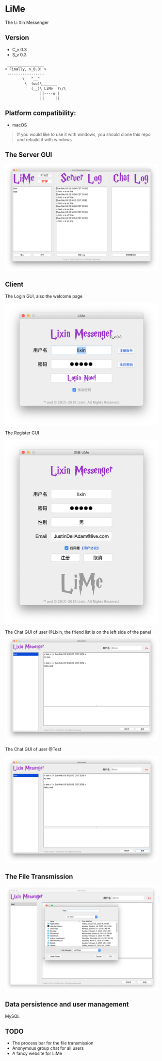 # LiMe
The Li Xin Messenger

## Version
- C_v 0.3
- S_v 0.3

```
 _________________
< Finally, v_0.3! >
 -----------------
        \   ^__^
         \  (oo)\_______
            (__)\ LiMe  )\/\
                ||----w |
                ||     ||
```

## Platform compatibility: 
- macOS
> If you would like to use it with windows, you should clone this repo and rebuild it with windows


## The Server GUI
![](./ScreenShots/LiMeServer.png)

## Client

The Login GUI, also the welcome page

![](./ScreenShots/LiMeLogin.png)

The Register GUI

![](./ScreenShots/LiMeRegister.png)

The Chat GUI of user @Lixin, the friend list is on the left side of the panel
![](./ScreenShots/LiMeChatLixin.png)

The Chat GUI of user @Test

![](./ScreenShots/LiMeChatTest.png)

## The File Transmission

![](./ScreenShots/LiMeChatFile.png)

## Data persistence and user management

MySQL

## TODO
- The process bar for the file transmission
- Anonymous group chat for all users
- A fancy website for LiMe
